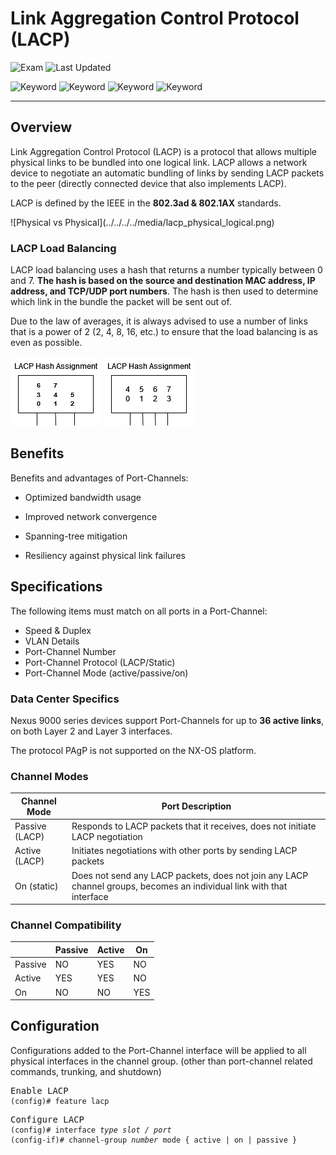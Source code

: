 # Link Aggregation Control Protocol (LACP)

![Exam](https://img.shields.io/badge/DCCOR-8A2BE2)
![Last Updated](https://img.shields.io/badge/Last%20Updated-2023--12--22-blue)

![Keyword](https://img.shields.io/badge/LACP-darkgreen)
![Keyword](https://img.shields.io/badge/Link%20Aggregation%20Control%20Protocol-darkgreen)
![Keyword](https://img.shields.io/badge/Port%20Channel-darkgreen)
![Keyword](https://img.shields.io/badge/EtherChannel-darkgreen)

<hr>

## Overview

Link Aggregation Control Protocol (LACP) is a protocol that allows multiple physical links to be bundled into one logical link. LACP allows a network device to negotiate an automatic bundling of links by sending LACP packets to the peer (directly connected device that also implements LACP).

LACP is defined by the IEEE in the **802.3ad & 802.1AX** standards.

<main>
![Physical vs Physical](../../../../media/lacp_physical_logical.png)
</main>

### LACP Load Balancing

LACP load balancing uses a hash that returns a number typically between 0 and 7. **The hash is based on the source and destination MAC address, IP address, and TCP/UDP port numbers**. The hash is then used to determine which link in the bundle the packet will be sent out of.

Due to the law of averages, it is always advised to use a number of links that is a power of 2 (2, 4, 8, 16, etc.) to ensure that the load balancing is as even as possible.

![LACP Hash Assignment](../../../../media/lacp_hash_assignment_1.png)
![LACP Hash Assignment 2](../../../../media/lacp_hash_assignment_2.png)

## Benefits

Benefits and advantages of Port-Channels:

- Optimized bandwidth usage

- Improved network convergence

- Spanning-tree mitigation

- Resiliency against physical link failures

## Specifications

The following items must match on all ports in a Port-Channel:
- Speed & Duplex
- VLAN Details
- Port-Channel Number
- Port-Channel Protocol (LACP/Static)
- Port-Channel Mode (active/passive/on)

### Data Center Specifics

Nexus 9000 series devices support Port-Channels for up to **36 active links**, on both Layer 2 and Layer 3 interfaces.

The protocol PAgP is not supported on the NX-OS platform.

### Channel Modes

<table>
  <thead>
    <tr>
      <th>Channel Mode</th>
      <th>Port Description</th>
    </tr>
  </thead>
  <tbody>
    <tr>
      <td>Passive (LACP)</td>
      <td>Responds to LACP packets that it receives, does not initiate LACP negotiation</td>
    </tr>
    <tr>
      <td>Active (LACP)</td>
      <td>Initiates negotiations with other ports by sending LACP packets</td>
    </tr>
    <tr>
      <td>On (static)</td>
      <td>Does not send any LACP packets, does not join any LACP channel groups, becomes an individual link with that interface</td>
    </tr>
  </tbody>
</table>

### Channel Compatibility

<table>
  <thead>
    <tr>
      <th></th>
      <th>Passive</th>
      <th>Active</th>
      <th>On</th>
    </tr>
  </thead>
  <tbody>
    <tr>
      <td>Passive</td>
      <td>NO</td>
      <td>YES</td>
      <td>NO</td>
    </tr>
    <tr>
      <td>Active</td>
      <td>YES</td>
      <td>YES</td>
      <td>NO</td>
    </tr>
    <tr>
      <td>On</td>
      <td>NO</td>
      <td>NO</td>
      <td>YES</td>
    </tr>
  </tbody>
</table>

## Configuration

Configurations added to the Port-Channel interface will be applied to all physical interfaces in the channel group. (other than port-channel related commands, trunking, and shutdown)

<pre>
<span>Enable LACP</span>
<code><span>(config)#</span> feature lacp</code>
</pre>

<pre>
<span>Configure LACP</span>
<code><span>(config)#</span> interface <i>type slot / port</i></code>
<code><span>(config-if)#</span> channel-group <i>number</i> mode { active | on | passive }</code>
</pre>